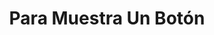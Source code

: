 ---
title: "Para Muestra Un Botón"
url: /antigua-guatemala/para-muestra-un-boton/
shop: Allgemein
---